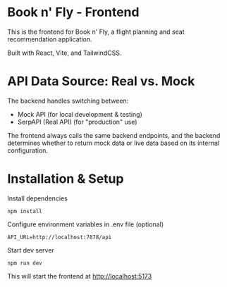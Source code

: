 # Book n' Fly - Frontend

This is the frontend for Book n' Fly, a flight planning and seat recommendation application.

Built with React, Vite, and TailwindCSS.


# API Data Source: Real vs. Mock

The backend handles switching between:
 - Mock API (for local development & testing)
 - SerpAPI (Real API) (for "production" use)

The frontend always calls the same backend endpoints, and the backend determines whether to return mock data or live data based on its internal configuration.


# Installation & Setup

Install dependencies

    npm install

Configure environment variables in .env file (optional)

    API_URL=http://localhost:7878/api

Start dev server

    npm run dev

This will start the frontend at [http://localhost:5173](http://localhost:5173)